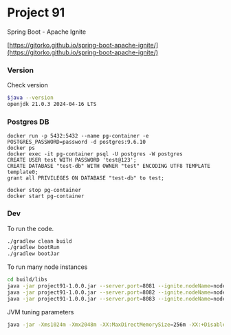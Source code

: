 # Project 91

Spring Boot - Apache Ignite

[https://gitorko.github.io/spring-boot-apache-ignite/](https://gitorko.github.io/spring-boot-apache-ignite/)

### Version

Check version

```bash
$java --version
openjdk 21.0.3 2024-04-16 LTS
```

### Postgres DB

```
docker run -p 5432:5432 --name pg-container -e POSTGRES_PASSWORD=password -d postgres:9.6.10
docker ps
docker exec -it pg-container psql -U postgres -W postgres
CREATE USER test WITH PASSWORD 'test@123';
CREATE DATABASE "test-db" WITH OWNER "test" ENCODING UTF8 TEMPLATE template0;
grant all PRIVILEGES ON DATABASE "test-db" to test;

docker stop pg-container
docker start pg-container
```

### Dev

To run the code.

```bash
./gradlew clean build
./gradlew bootRun
./gradlew bootJar
```

To run many node instances

```bash
cd build/libs
java -jar project91-1.0.0.jar --server.port=8081 --ignite.nodeName=node1
java -jar project91-1.0.0.jar --server.port=8082 --ignite.nodeName=node2
java -jar project91-1.0.0.jar --server.port=8083 --ignite.nodeName=node3

```

JVM tuning parameters

```bash
java -jar -Xms1024m -Xmx2048m -XX:MaxDirectMemorySize=256m -XX:+DisableExplicitGC -XX:+UseG1GC -XX:+ScavengeBeforeFullGC -XX:+AlwaysPreTouch project91-1.0.0.jar --server.port=8080 --ignite.nodeName=node0
```
